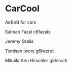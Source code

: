 # CarCool
AirBnB for cars

Salman Fazal c6fazals

Jeremy Gralla 

Temisan Iwere g6iweret

Mikaila Ann Hirschler g5hirsch
